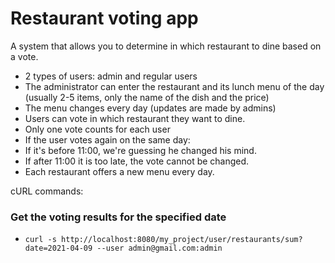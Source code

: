 # Restaurant voting app

A system that allows you to determine in which restaurant to dine based on a vote.

 * 2 types of users: admin and regular users
 * The administrator can enter the restaurant and its lunch menu of the day (usually 2-5 items, only the name of the dish and the price)
 * The menu changes every day (updates are made by admins)
 * Users can vote in which restaurant they want to dine.
 * Only one vote counts for each user
 * If the user votes again on the same day:
 * If it's before 11:00, we're guessing he changed his mind.
 * If after 11:00 it is too late, the vote cannot be changed.
 * Each restaurant offers a new menu every day.
 
 cURL commands:
 
 ### Get the voting results for the specified date
 * `curl -s http://localhost:8080/my_project/user/restaurants/sum?date=2021-04-09 --user admin@gmail.com:admin`
 
 
 
 
